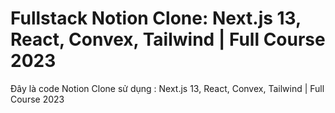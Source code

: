 # Fullstack Notion Clone: Next.js 13, React, Convex, Tailwind | Full Course 2023



Đây là code Notion Clone sử dụng : Next.js 13, React, Convex, Tailwind | Full Course 2023



 
 
